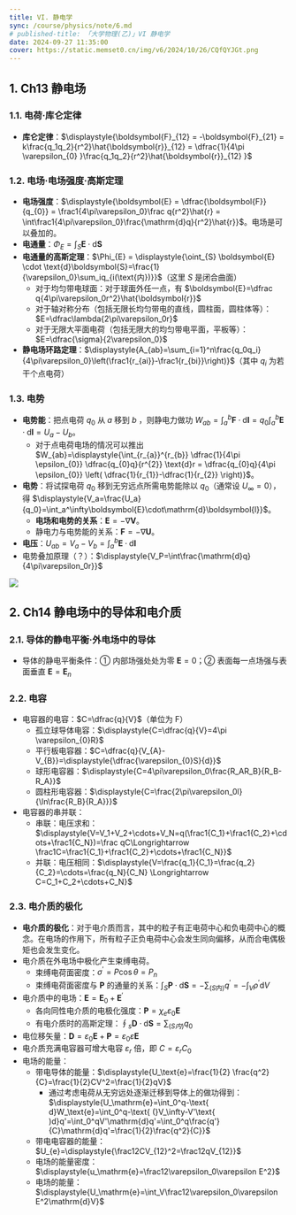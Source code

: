 ```yaml
---
title: VI. 静电学
sync: /course/physics/note/6.md
# published-title: 「大学物理(乙)」VI 静电学
date: 2024-09-27 11:35:00
cover: https://static.memset0.cn/img/v6/2024/10/26/CQfQYJGt.png
---
```


## 1. Ch13 静电场

### 1.1. 电荷·库仑定律

- **库仑定律**：$\displaystyle{\boldsymbol{F}_{12} = -\boldsymbol{F}_{21} = k\frac{q_1q_2}{r^2}\hat{\boldsymbol{r}}_{12} = \dfrac{1}{4\pi \varepsilon_{0} }\frac{q_1q_2}{r^2}\hat{\boldsymbol{r}}_{12} }$

### 1.2. 电场·电场强度·高斯定理

- **电场强度**：$\displaystyle{\boldsymbol{E} = \dfrac{\boldsymbol{F}}{q_{0}} = \frac1{4\pi\varepsilon_0}\frac q{r^2}\hat{r} = \int\frac1{4\pi\varepsilon_0}\frac{\mathrm{d}q}{r^2}\hat{r}}$。电场是可以叠加的。
- **电通量**：$\Phi_E=\displaystyle{\int_{S}\boldsymbol{E}\cdot\text{d}\boldsymbol{S}}$
- **电通量的高斯定理**：$\Phi_{E} = \displaystyle{\oint_{S} \boldsymbol{E} \cdot \text{d}\boldsymbol{S}=\frac{1}{\varepsilon_0}\sum_iq_{i(\text{内})}}$（这里 $S$ 是闭合曲面）
    - 对于均匀带电球面：对于球面外任一点，有 $\boldsymbol{E}=\dfrac q{4\pi\varepsilon_0r^2}\hat{\boldsymbol{r}}$
    - 对于轴对称分布（包括无限长均匀带电的直线，圆柱面，圆柱体等）：$E=\dfrac\lambda{2\pi\varepsilon_0r}$
    - 对于无限大平面电荷（包括无限大的均匀带电平面，平板等）：$E=\dfrac{\sigma}{2\varepsilon_0}$
- **静电场环路定理**：$\displaystyle{A_{ab}=\sum_{i=1}^n\frac{q_0q_i}{4\pi\varepsilon_0}\left(\frac1{r_{ai}}-\frac1{r_{bi}}\right)}$（其中 $q_i$ 为若干个点电荷）

### 1.3. 电势

- **电势能**：把点电荷 $q_{0}$ 从 $a$ 移到 $b$ ，则静电力做功 $\displaystyle{W_{ab}=\int_a^b\boldsymbol{F}\cdot\mathrm{d}\boldsymbol{l}=q_0\int_a^b\boldsymbol{E}\cdot\mathrm{d}\boldsymbol{l}=U_a-U_b}$。
    - 对于点电荷电场的情况可以推出 $W_{ab}=\displaystyle{\int_{r_{a}}^{r_{b}} \dfrac{1}{4\pi \epsilon_{0}} \dfrac{q_{0}q}{r^{2}} \text{d}r = \dfrac{q_{0}q}{4\pi \epsilon_{0}} \left( \dfrac{1}{r_{1}}-\dfrac{1}{r_{2}} \right)}$。
- **电势**：将试探电荷 $q_{0}$ 移到无穷远点所需电势能除以 $q_{0}$（通常设 $U_{\infty}=0$），得 $\displaystyle{V_a=\frac{U_a}{q_0}=\int_a^\infty\boldsymbol{E}\cdot\mathrm{d}\boldsymbol{l}}$。
    - **电场和电势的关系**：$\boldsymbol{E} = -\nabla \boldsymbol{V}$。
    - 静电力与电势能的关系：$\boldsymbol{F} = -\nabla \boldsymbol{U}$。
- **电压**：$U_{ab} =\displaystyle{V_a-V_b=\int_a^b\boldsymbol{E}\cdot\mathrm{d}\boldsymbol{l}}$
- 电势叠加原理（？）：$\displaystyle{V_P=\int\frac{\mathrm{d}q}{4\pi\varepsilon_0r}}$

![](https://static.memset0.cn/img/v6/2024/10/21/5PUcyv29.png)

## 2. Ch14 静电场中的导体和电介质

### 2.1. 导体的静电平衡·外电场中的导体

- 导体的静电平衡条件：① 内部场强处处为零 $\boldsymbol{E}=0$；② 表面每一点场强与表面垂直 $\boldsymbol{E}=\boldsymbol{E}_{n}$

### 2.2. 电容

- 电容器的电容：$C=\dfrac{q}{V}$（单位为 $\text{F}$）
    - 孤立球导体电容：$\displaystyle{C=\dfrac{q}{V}=4\pi \varepsilon_{0}R}$
    - 平行板电容器：$C=\dfrac{q}{V_{A}-V_{B}}=\displaystyle{\dfrac{\varepsilon_{0}S}{d}}$
    - 球形电容器：$\displaystyle{C=4\pi\varepsilon_0\frac{R_AR_B}{R_B-R_A}}$
    - 圆柱形电容器：$\displaystyle{C=\frac{2\pi\varepsilon_0l}{\ln\frac{R_B}{R_A}}}$
- 电容器的串并联：
    - 串联：电压求和：$\displaystyle{V=V_1+V_2+\cdots+V_N=q(\frac1{C_1}+\frac1{C_2}+\cdots+\frac1{C_N})=\frac qC\Longrightarrow \frac1C=\frac1{C_1}+\frac1{C_2}+\cdots+\frac1{C_N}}$
    - 并联：电压相同：$\displaystyle{V=\frac{q_1}{C_1}=\frac{q_2}{C_2}=\cdots=\frac{q_N}{C_N} \Longrightarrow C=C_1+C_2+\cdots+C_N}$

### 2.3. 电介质的极化

- **电介质的极化**：对于电介质而言，其中的粒子有正电荷中心和负电荷中心的概念。在电场的作用下，所有粒子正负电荷中心会发生同向偏移，从而合电偶极矩也会发生变化。
- 电介质在外电场中极化产生束缚电荷。
    - 束缚电荷面密度：$\sigma^{\prime}=P\cos\theta=P_n$
    - 束缚电荷面密度与 $\boldsymbol{P}$ 的通量的关系：$\displaystyle{\int_S\boldsymbol{P}\cdot\mathrm{d}\boldsymbol{S}=-\sum_{(S\text{内})}q^{\prime}=-\int_V\rho^{\prime}\mathrm{d}V}$
- 电介质中的电场：$\boldsymbol{E}=\boldsymbol{E}_0+\boldsymbol{E}^{\prime}$
    - 各向同性电介质的电极化强度：$\boldsymbol{P}=\chi_e\varepsilon_0\boldsymbol{E}$
    - 有电介质时的高斯定理：$\displaystyle{\oint _s\boldsymbol{D}\cdot \text{d}\boldsymbol{S}= \sum_{(S内)} q_0}$
- 电位移矢量：$\boldsymbol{D}=\varepsilon_0\boldsymbol{E}+\boldsymbol{P}=\varepsilon_{0}\varepsilon \boldsymbol{E}$
- 电介质充满电容器可增大电容 $\varepsilon_{r}$ 倍，即 $C=\varepsilon_{r} C_0$
- 电场的能量：
    - 带电导体的能量：$\displaystyle{U_\text{e}=\frac{1}{2} \frac{q^2}{C}=\frac{1}{2}CV^2=\frac{1}{2}qV}$
        - 通过考虑电荷从无穷远处逐渐迁移到导体上的做功得到：$\displaystyle{U_\mathrm{e}=\int_0^q-\text{ d}W_\text{e}=\int_0^q-\text{ (}V_\infty-V'\text{ )d}q'=\int_0^qV'\mathrm{d}q'=\int_0^q\frac{q'}{C}\mathrm{d}q'=\frac{1}{2}\frac{q^2}{C}}$
    - 带电电容器的能量：$U_{e}=\displaystyle{\frac12CV_{12}^2=\frac12qV_{12}}$
    - 电场的能量密度：$\displaystyle{u_\mathrm{e}=\frac12\varepsilon_0\varepsilon E^2}$
    - 电场的能量：$\displaystyle{U_\mathrm{e}=\int_V\frac12\varepsilon_0\varepsilon E^2\mathrm{d}V}$
